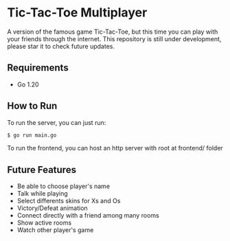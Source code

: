 # Tic-Tac-Toe Multiplayer

A version of the famous game Tic-Tac-Toe, but this time you can play with your friends through the internet.  This repository is still under development, please star it to check future updates.

## Requirements
- Go 1.20

## How to Run

To run the server, you can just run: 
```bash
$ go run main.go
```
To run the frontend, you can host an http server with root at frontend/ folder

## Future Features
- Be able to choose player's name
- Talk while playing
- Select differents skins for Xs and Os
- Victory/Defeat animation
- Connect directly with a friend among many rooms
- Show active rooms
- Watch other player's game
